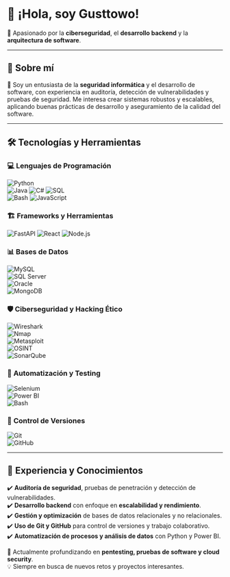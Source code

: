 # 👋 ¡Hola, soy Gusttowo!  

🚀 Apasionado por la **ciberseguridad**, el **desarrollo backend** y la **arquitectura de software**.  

---

## 🔹 Sobre mí  

🎯 Soy un entusiasta de la **seguridad informática** y el desarrollo de software, con experiencia en auditoría, detección de vulnerabilidades y pruebas de seguridad. Me interesa crear sistemas robustos y escalables, aplicando buenas prácticas de desarrollo y aseguramiento de la calidad del software.  

---

## 🛠️ Tecnologías y Herramientas  

### 💻 **Lenguajes de Programación**  
![Python](https://img.shields.io/badge/Python-3776AB?style=for-the-badge&logo=python&logoColor=white)  
![Java](https://img.shields.io/badge/Java-ED8B00?style=for-the-badge&logo=java&logoColor=white) 
![C#](https://img.shields.io/badge/C%23-239120?style=for-the-badge&logo=c-sharp&logoColor=white)
![SQL](https://img.shields.io/badge/SQL-4479A1?style=for-the-badge&logo=MySQL&logoColor=white)  
![Bash](https://img.shields.io/badge/Bash-4EAA25?style=for-the-badge&logo=gnu-bash&logoColor=white) 
![JavaScript](https://img.shields.io/badge/JavaScript-F7DF1E?style=for-the-badge&logo=javascript&logoColor=black) 

### 🏗️ **Frameworks y Herramientas**  
![FastAPI](https://img.shields.io/badge/FastAPI-009688?style=for-the-badge&logo=fastapi&logoColor=white) 
![React](https://img.shields.io/badge/React-61DAFB?style=for-the-badge&logo=react&logoColor=black)
![Node.js](https://img.shields.io/badge/Node.js-339933?style=for-the-badge&logo=nodedotjs&logoColor=white)  

### 📊 **Bases de Datos**  
![MySQL](https://img.shields.io/badge/MySQL-4479A1?style=for-the-badge&logo=mysql&logoColor=white)  
![SQL Server](https://img.shields.io/badge/SQL%20Server-CC2927?style=for-the-badge&logo=microsoft-sql-server&logoColor=white)  
![Oracle](https://img.shields.io/badge/Oracle-F80000?style=for-the-badge&logo=oracle&logoColor=white)  
![MongoDB](https://img.shields.io/badge/MongoDB-47A248?style=for-the-badge&logo=mongodb&logoColor=white)  

### 🛡️ **Ciberseguridad y Hacking Ético**  
![Wireshark](https://img.shields.io/badge/Wireshark-1679A7?style=for-the-badge&logo=wireshark&logoColor=white)  
![Nmap](https://img.shields.io/badge/Nmap-004A7C?style=for-the-badge&logo=nmap&logoColor=white)  
![Metasploit](https://img.shields.io/badge/Metasploit-4E4E4E?style=for-the-badge&logo=metasploit&logoColor=white)  
![OSINT](https://img.shields.io/badge/OSINT-000000?style=for-the-badge&logo=opensourceinitiative&logoColor=white)  
![SonarQube](https://img.shields.io/badge/SonarQube-4E4E4E?style=for-the-badge&logo=sonarqube&logoColor=white)  

### 🔄 **Automatización y Testing**  
![Selenium](https://img.shields.io/badge/Selenium-43B02A?style=for-the-badge&logo=selenium&logoColor=white)  
![Power BI](https://img.shields.io/badge/Power%20BI-F2C811?style=for-the-badge&logo=power-bi&logoColor=black)  
![Bash](https://img.shields.io/badge/Bash-121011?style=for-the-badge&logo=gnu-bash&logoColor=white)  

### 📂 **Control de Versiones**  
![Git](https://img.shields.io/badge/Git-F05032?style=for-the-badge&logo=git&logoColor=white)  
![GitHub](https://img.shields.io/badge/GitHub-181717?style=for-the-badge&logo=github&logoColor=white)  

---

## 🚀 Experiencia y Conocimientos  

✔️ **Auditoría de seguridad**, pruebas de penetración y detección de vulnerabilidades.  
✔️ **Desarrollo backend** con enfoque en **escalabilidad y rendimiento**.  
✔️ **Gestión y optimización** de bases de datos relacionales y no relacionales.  
✔️ **Uso de Git y GitHub** para control de versiones y trabajo colaborativo.  
✔️ **Automatización de procesos y análisis de datos** con Python y Power BI.  

📌 Actualmente profundizando en **pentesting, pruebas de software y cloud security**.  
💡 Siempre en busca de nuevos retos y proyectos interesantes.  

